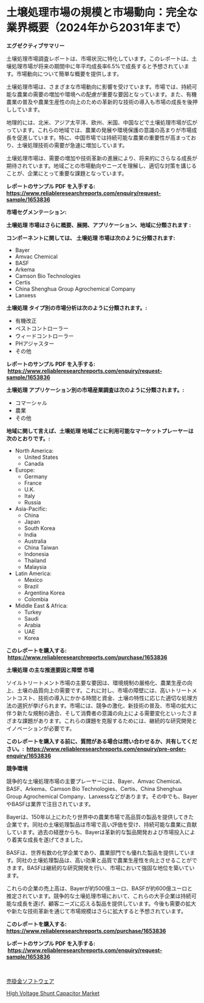 <p><h1>土壌処理市場の規模と市場動向：完全な業界概要（2024年から2031年まで）</h1></p><p><strong>エグゼクティブサマリー</strong></p>
<p><p>土壌処理市場調査レポートは、市場状況に特化しています。このレポートは、土壌処理市場が将来の期間中に年平均成長率6.5%で成長すると予想されています。市場動向について簡単な概要を提供します。</p><p>土壌処理市場は、さまざまな市場動向に影響を受けています。市場では、持続可能な農業の需要の増加や環境への配慮が重要な要因となっています。また、有機農業の普及や農業生産性の向上のための革新的な技術の導入も市場の成長を後押ししています。</p><p>地理的には、北米、アジア太平洋、欧州、米国、中国などで土壌処理市場が広がっています。これらの地域では、農業の発展や環境保護の意識の高まりが市場成長を促進しています。特に、中国市場では持続可能な農業の重要性が高まっており、土壌処理技術の需要が急速に増加しています。</p><p>土壌処理市場は、需要の増加や技術革新の進展により、将来的にさらなる成長が期待されています。地域ごとの市場動向やニーズを理解し、適切な対策を講じることが、企業にとって重要な課題となっています。</p></p>
<p><strong>レポートのサンプル PDF を入手する: <a href="https://www.reliableresearchreports.com/enquiry/request-sample/1653836">https://www.reliableresearchreports.com/enquiry/request-sample/1653836</a></strong></p>
<p><strong>市場セグメンテーション:</strong></p>
<p><strong> 土壌処理 市場はさらに概要、展開、アプリケーション、地域に分類されます :</strong></p>
<p><strong>コンポーネントに関しては、 土壌処理 市場は次のように分類されます: &nbsp;</strong></p>
<p><ul><li>Bayer</li><li>Amvac Chemical</li><li>BASF</li><li>Arkema</li><li>Camson Bio Technologies</li><li>Certis</li><li>China Shenghua Group Agrochemical Company</li><li>Lanxess</li></ul></p>
<p><strong> 土壌処理 タイプ別の市場分析は次のように分類されます。:</strong></p>
<p><ul><li>有機改正</li><li>ペストコントローラー</li><li>ウィードコントローラー</li><li>PHアジャスター</li><li>その他</li></ul></p>
<p><strong>レポートのサンプル PDF を入手する: &nbsp;<a href="https://www.reliableresearchreports.com/enquiry/request-sample/1653836">https://www.reliableresearchreports.com/enquiry/request-sample/1653836</a></strong></p>
<p><strong> 土壌処理 アプリケーション別の市場産業調査は次のように分類されます。:</strong></p>
<p><ul><li>コマーシャル</li><li>農業</li><li>その他</li></ul></p>
<p><strong>地域に関して言えば、土壌処理 地域ごとに利用可能なマーケットプレーヤーは次のとおりです。:</strong></p>
<p><ul>
    <li>
        North America:
        <ul>
            <li>United States</li>
            <li>Canada</li>
        </ul>
    </li>
    <li>
        Europe:
        <ul>
            <li>Germany</li>
            <li>France</li>
            <li>U.K.</li>
            <li>Italy</li>
            <li>Russia</li>
        </ul>
    </li>
    <li>
        Asia-Pacific:
        <ul>
            <li>China</li>
            <li>Japan</li>
            <li>South Korea</li>
            <li>India</li>
            <li>Australia</li>
            <li>China Taiwan</li>
            <li>Indonesia</li>
            <li>Thailand</li>
            <li>Malaysia</li>
        </ul>
    </li>
    <li>
        Latin America:
        <ul>
            <li>Mexico</li>
            <li>Brazil</li>
            <li>Argentina Korea</li>
            <li>Colombia</li>
        </ul>
    </li>
    <li>
        Middle East & Africa:
        <ul>
            <li>Turkey</li>
            <li>Saudi</li>
            <li>Arabia</li>
            <li>UAE</li>
            <li>Korea</li>
        </ul>
    </li>
    </ul></p>
<p><strong>このレポートを購入する: &nbsp;<a href="https://www.reliableresearchreports.com/purchase/1653836">https://www.reliableresearchreports.com/purchase/1653836</a></strong></p>
<p><strong>土壌処理 の主な推進要因と障壁 市場</strong></p>
<p><p>ソイルトリートメント市場の主要な要因は、環境規制の厳格化、農業生産の向上、土壌の品質向上の需要です。これに対し、市場の障壁には、高いトリートメントコスト、技術の導入にかかる時間と資金、土壌の特性に応じた適切な処理方法の選択が挙げられます。市場には、競争の激化、新技術の普及、市場の拡大に伴う新たな規制の適合、そして消費者の意識の向上による需要変化といったさまざまな課題があります。これらの課題を克服するためには、継続的な研究開発とイノベーションが必要です。</p></p>
<p><strong>このレポートを購入する前に、質問がある場合は問い合わせるか、共有してください。:&nbsp; <a href="https://www.reliableresearchreports.com/enquiry/pre-order-enquiry/1653836">https://www.reliableresearchreports.com/enquiry/pre-order-enquiry/1653836</a></strong></p>
<p><strong>競争環境</strong></p>
<p><p>競争的な土壌処理市場の主要プレーヤーには、Bayer、Amvac Chemical、BASF、Arkema、Camson Bio Technologies、Certis、China Shenghua Group Agrochemical Company、Lanxessなどがあります。その中でも、BayerやBASFは業界で注目されています。</p><p>Bayerは、150年以上にわたり世界中の農業市場で高品質の製品を提供してきた企業です。同社の土壌処理製品は市場で高い評価を受け、持続可能な農業に貢献しています。過去の経歴からも、Bayerは革新的な製品開発および市場投入により着実な成長を遂げてきました。</p><p>BASFは、世界有数の化学企業であり、農業部門でも優れた製品を提供しています。同社の土壌処理製品は、高い効果と品質で農業生産性を向上させることができます。BASFは継続的な研究開発を行い、市場において強固な地位を築いています。</p><p>これらの企業の売上高は、Bayerが約500億ユーロ、BASFが約600億ユーロと推定されています。競争的な土壌処理市場において、これらの大手企業は持続可能な成長を遂げ、顧客ニーズに応える製品を提供しています。今後も需要の拡大や新たな技術革新を通じて市場規模はさらに拡大すると予想されています。</p></p>
<p><strong>このレポートを購入する: &nbsp; <a href="https://www.reliableresearchreports.com/purchase/1653836">https://www.reliableresearchreports.com/purchase/1653836</a></strong></p>
<p><strong>レポートのサンプル PDF を入手する: &nbsp;<a href="https://www.reliableresearchreports.com/enquiry/request-sample/1653836">https://www.reliableresearchreports.com/enquiry/request-sample/1653836</a></strong><strong></strong></p>
<p>&nbsp;</p>
<p><p><a href="https://github.com/one-cool-chick/Market-Research-Report-List-1/blob/main/121638211020.md">売掛金ソフトウェア</a></p><p><a href="https://github.com/danielneavesallisons03mba/Market-Research-Report-List-1/blob/main/high-voltage-shunt-capacitor-market.md">High Voltage Shunt Capacitor Market</a></p></p>
